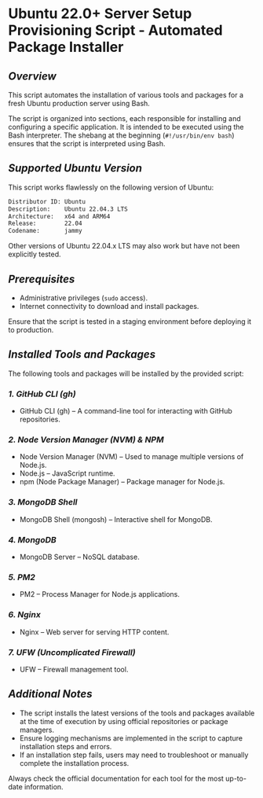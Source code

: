 # Ubuntu 22.0+ Server Setup Provisioning Script - Automated Package Installer

## _Overview_
This script automates the installation of various tools and packages for a fresh Ubuntu production server using Bash.

The script is organized into sections, each responsible for installing and configuring a specific application. It is intended to be executed using the Bash interpreter. The shebang at the beginning (`#!/usr/bin/env bash`) ensures that the script is interpreted using Bash.

## _Supported Ubuntu Version_
This script works flawlessly on the following version of Ubuntu:

```bash
Distributor ID: Ubuntu
Description:    Ubuntu 22.04.3 LTS
Architecture:   x64 and ARM64
Release:        22.04
Codename:       jammy
```

Other versions of Ubuntu 22.04.x LTS may also work but have not been explicitly tested.

## _Prerequisites_
- Administrative privileges (`sudo` access).
- Internet connectivity to download and install packages.

Ensure that the script is tested in a staging environment before deploying it to production.

## _Installed Tools and Packages_

The following tools and packages will be installed by the provided script:

### _1. GitHub CLI (gh)_
- GitHub CLI (gh) – A command-line tool for interacting with GitHub repositories.

### _2. Node Version Manager (NVM) & NPM_
- Node Version Manager (NVM) – Used to manage multiple versions of Node.js.
- Node.js – JavaScript runtime.
- npm (Node Package Manager) – Package manager for Node.js.

### _3. MongoDB Shell_
- MongoDB Shell (mongosh) – Interactive shell for MongoDB.

### _4. MongoDB_
- MongoDB Server – NoSQL database.

### _5. PM2_
- PM2 – Process Manager for Node.js applications.

### _6. Nginx_
- Nginx – Web server for serving HTTP content.

### _7. UFW (Uncomplicated Firewall)_
- UFW – Firewall management tool.

## _Additional Notes_
- The script installs the latest versions of the tools and packages available at the time of execution by using official repositories or package managers.
- Ensure logging mechanisms are implemented in the script to capture installation steps and errors.
- If an installation step fails, users may need to troubleshoot or manually complete the installation process.

Always check the official documentation for each tool for the most up-to-date information.
